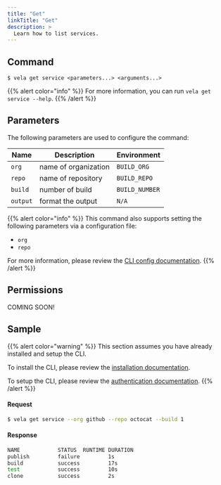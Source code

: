```yaml
---
title: "Get"
linkTitle: "Get"
description: >
  Learn how to list services.
---
```


## Command

```
$ vela get service <parameters...> <arguments...>
```

{{% alert color="info" %}}
For more information, you can run `vela get service --help`.
{{% /alert %}}

## Parameters

The following parameters are used to configure the command:

| Name     | Description          | Environment    |
| -------- | -------------------- | -------------- |
| `org`    | name of organization | `BUILD_ORG`    |
| `repo`   | name of repository   | `BUILD_REPO`   |
| `build`  | number of build      | `BUILD_NUMBER` |
| `output` | format the output    | `N/A`          |

{{% alert color="info" %}}
This command also supports setting the following parameters via a configuration file:

* `org`
* `repo`

For more information, please review the [CLI config documentation](/docs/cli/config).
{{% /alert %}}

## Permissions

COMING SOON!

## Sample

{{% alert color="warning" %}}
This section assumes you have already installed and setup the CLI.

To install the CLI, please review the [installation documentation](/docs/cli/install).

To setup the CLI, please review the [authentication documentation](/docs/cli/authentication).
{{% /alert %}}

#### Request

```sh
$ vela get service --org github --repo octocat --build 1
```

#### Response

```sh
NAME            STATUS  RUNTIME DURATION
publish         failure         1s
build           success         17s
test            success         10s
clone           success         2s
```
